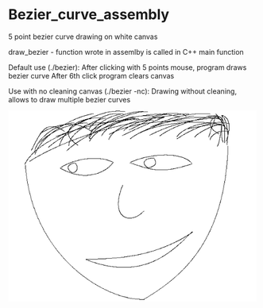 # Bezier_curve_assembly
5 point bezier curve drawing on white canvas

draw_bezier - function wrote in assemlby is called in C++ main function

Default use (./bezier):
After clicking with 5 points mouse, program draws bezier curve
After 6th click program clears canvas

Use with no cleaning canvas (./bezier -nc):
Drawing without cleaning, allows to draw multiple bezier curves


<img src="screenshots/face.png" width = 500>
